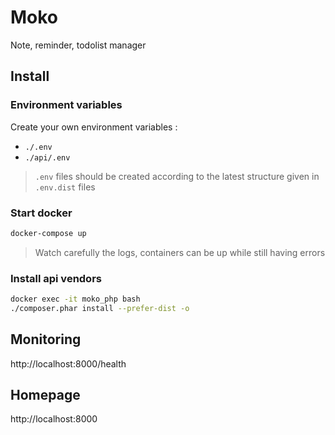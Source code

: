 # Moko

Note, reminder, todolist manager

## Install

### Environment variables

Create your own environment variables : 
- ```./.env```
- ```./api/.env```

> ```.env``` files should be created according to the latest structure given in ```.env.dist``` files 

### Start docker

```sh
docker-compose up
```

> Watch carefully the logs, containers can be up while still having errors

### Install api vendors

```sh
docker exec -it moko_php bash
./composer.phar install --prefer-dist -o
```

## Monitoring

http://localhost:8000/health

## Homepage

http://localhost:8000
